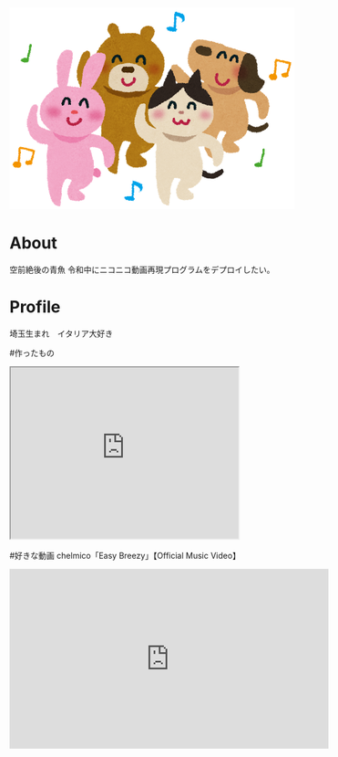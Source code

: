 ![プロフィール写真](animal_dance.png)

#  About 
空前絶後の青魚
令和中にニコニコ動画再現プログラムをデプロイしたい。


# Profile
埼玉生まれ　イタリア大好き　　


#作ったもの


<iframe src="https://www.openprocessing.org/sketch/825207/embed/" width="400" height="300"　style="position: center;"　></iframe>


#好きな動画
chelmico「Easy Breezy」【Official Music Video】
<iframe width="560" height="315" src="https://www.youtube.com/embed/76sNmqMzUuI?start=75" frameborder="0" allow="accelerometer; autoplay; encrypted-media; gyroscope; picture-in-picture" allowfullscreen></iframe>
